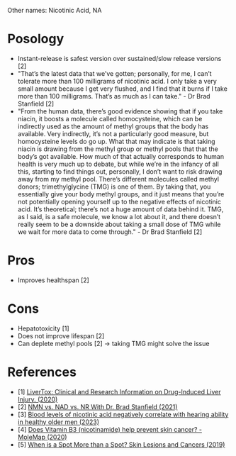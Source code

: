 Other names: Nicotinic Acid, NA

# Posology
- Instant-release is safest version over sustained/slow release versions [2]
- "That’s the latest data that we’ve gotten; personally, for me, I can’t tolerate more than 100 milligrams of nicotinic acid. I only take a very small amount because I get very flushed, and I find that it burns if I take more than 100 milligrams. That’s as much as I can take." - Dr Brad Stanfield [2]
- "From the human data, there’s good evidence showing that if you take niacin, it boosts a molecule called homocysteine, which can be indirectly used as the amount of methyl groups that the body has available. Very indirectly, it’s not a particularly good measure, but homocysteine levels do go up. What that may indicate is that taking niacin is drawing from the methyl group or methyl pools that that the body’s got available.
How much of that actually corresponds to human health is very much up to debate, but while we’re in the infancy of all this, starting to find things out, personally, I don’t want to risk drawing away from my methyl pool. There’s different molecules called methyl donors; trimethylglycine (TMG) is one of them. By taking that, you essentially give your body methyl groups, and it just means that you’re not potentially opening yourself up to the negative effects of nicotinic acid.
It’s theoretical; there’s not a huge amount of data behind it. TMG, as I said, is a safe molecule, we know a lot about it, and there doesn’t really seem to be a downside about taking a small dose of TMG while we wait for more data to come through." - Dr Brad Stanfield [2]

# Pros
- Improves healthspan [2]

# Cons
- Hepatotoxicity [1]
- Does not improve lifespan [2]
- Can deplete methyl pools [2] -> taking TMG might solve the issue

# References
- [1] [LiverTox: Clinical and Research Information on Drug-Induced Liver Injury. (2020)](https://www.ncbi.nlm.nih.gov/books/NBK548176/#:~:text=Niacin%20can%20cause%20mild%2Dto,severe%20as%20well%20as%20fatal.)
- [2] [NMN vs. NAD vs. NR With Dr. Brad Stanfield (2021)](https://www.lifespan.io/news/nmn-vs-nad-vs-nr-with-dr-brad-stanfield/)
- [3] [Blood levels of nicotinic acid negatively correlate with hearing ability in healthy older men (2023)](https://bmcgeriatr.biomedcentral.com/articles/10.1186/s12877-023-03796-3)
- [4] [Does Vitamin B3 (nicotinamide) help prevent skin cancer? - MoleMap (2020)](https://www.molemap.net.au/skin-cancer/vitamin-b3)
- [5] [When is a Spot More than a Spot? Skin Lesions and Cancers (2019)](https://youtu.be/XG2kyy31AVc?si=71pFX6s5qaP1-0X_&t=3881)